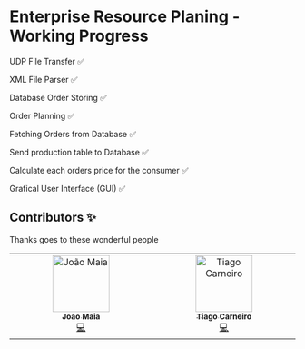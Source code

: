 # Enterprise Resource Planing - Working Progress
UDP File Transfer ✅

XML File Parser ✅ 

Database Order Storing ✅

Order Planning ✅

Fetching Orders from Database ✅

Send production table to Database ✅

Calculate each orders price for the consumer ✅

Grafical User Interface (GUI) ✅

## Contributors ✨

Thanks goes to these wonderful people

<!-- ALL-CONTRIBUTORS-LIST:START - Do not remove or modify this section -->
<!-- prettier-ignore-start -->
<!-- markdownlint-disable -->
<table align="center">
  <tbody align="center">
    <tr align="center">
      <td align="center" valign="top" width="14.28%"><a href="https://github.com/J10Maia"><img src="https://avatars.githubusercontent.com/u/58659879?v=4" width="100px;" alt="João Maia"/><br /><sub><b>Joao Maia</b></sub></a><br /><a href="https://github.com/J10Maia/Enterprise-Resource-Planning/commits?author=J10Maia" title="Code">💻</a>
      <td align="center" valign="top" width="14.28%"><a href="https://github.com/Tiago5Carneiro"><img src="https://avatars.githubusercontent.com/u/62033244?v=4" width="100px;" alt="Tiago Carneiro"/><br /><sub><b>Tiago Carneiro</b></sub></a><br /><a href="https://github.com/J10Maia/Enterprise-Resource-Planning/commits?author=Tiago5Carneiro" title="Code">💻</a>
      </td>
 </tbody>
</table>

<!-- markdownlint-restore -->
<!-- prettier-ignore-end -->

<!-- ALL-CONTRIBUTORS-LIST:END -->

